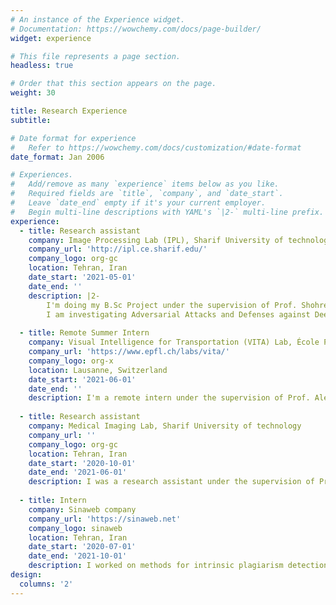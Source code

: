 ```yaml
---
# An instance of the Experience widget.
# Documentation: https://wowchemy.com/docs/page-builder/
widget: experience

# This file represents a page section.
headless: true

# Order that this section appears on the page.
weight: 30

title: Research Experience
subtitle:

# Date format for experience
#   Refer to https://wowchemy.com/docs/customization/#date-format
date_format: Jan 2006

# Experiences.
#   Add/remove as many `experience` items below as you like.
#   Required fields are `title`, `company`, and `date_start`.
#   Leave `date_end` empty if it's your current employer.
#   Begin multi-line descriptions with YAML's `|2-` multi-line prefix.
experience:
  - title: Research assistant
    company: Image Processing Lab (IPL), Sharif University of technology
    company_url: 'http://ipl.ce.sharif.edu/'
    company_logo: org-gc
    location: Tehran, Iran
    date_start: '2021-05-01'
    date_end: ''
    description: |2-
        I'm doing my B.Sc Project under the supervision of Prof. Shohreh Kasaei at IPL.
        I am investigating Adversarial Attacks and Defenses against Deep Neural Networks (such as PoinNet), specifically focusing on using Web-Scale Nearest-Neighbor Search defenses.
        
  - title: Remote Summer Intern
    company: Visual Intelligence for Transportation (VITA) Lab, École Polytechnique Fédérale de Lausanne (EPFL)
    company_url: 'https://www.epfl.ch/labs/vita/'
    company_logo: org-x
    location: Lausanne, Switzerland
    date_start: '2021-06-01'
    date_end: ''
    description: I'm a remote intern under the supervision of Prof. Alexandre Alahi. This project is about human image synthesis/prediction using GANs.
    
  - title: Research assistant
    company: Medical Imaging Lab, Sharif University of technology
    company_url: ''
    company_logo: org-gc
    location: Tehran, Iran
    date_start: '2020-10-01'
    date_end: '2021-06-01'
    description: I was a research assistant under the supervision of Prof. Mohammad Hossein Rohban. The aim of the project was to use a contrastive representation learning method to train our network with unlabeled data and improve IoU score after fine-tuning with labeled data.
    
  - title: Intern
    company: Sinaweb company
    company_url: 'https://sinaweb.net'
    company_logo: sinaweb
    location: Tehran, Iran
    date_start: '2020-07-01'
    date_end: '2021-10-01'
    description: I worked on methods for intrinsic plagiarism detection using machine learning.The aim of this project was to develop a plagiarism detection method. This method is using variations in writing style to identify potentially plagiarized passages.
design:
  columns: '2'
---
```


